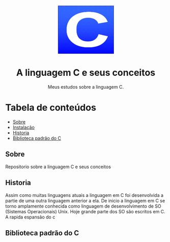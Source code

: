 <p align="center">
  <a href="https://unform.dev">
    <img src="img/Logo.png" height="150" width="175" alt="Unform" />
  </a>
</p>
<h1 align="center">A linguagem C e seus conceitos</h1> 

<p align="center">Meus estudos sobre a linguagem C.</p>

Tabela de conteúdos
=================
<!--ts-->
   * [Sobre](#Sobre)
   * [Instalação](#Instalação)
   * [Historia](#Historia)
   * [Biblioteca padrão do C](#Biblioteca-padrão-do-C)
<!--te-->

## Sobre
 
 Repositorio sobre a linguagem C e seus conceitos

## Historia

 Assim como muitas linguagens atuais a linguagem em C foi desenvolvida a partie de uma outra linguagem anterior a ela.
 De inicio a linguagem em C se torno amplamente conhecida como linguagem de desenvolvimento de SO (Sistemas Operacionais) Unix.
 Hoje grande parte dos SO são escritos em C.
 A rapida espansão do c

## Biblioteca padrão do C